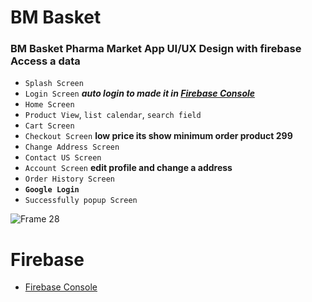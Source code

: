 # BM Basket

### BM Basket Pharma Market App UI/UX Design with firebase Access a data

- `Splash Screen`
- `Login Screen` **_auto login to made it in [Firebase Console](https://firebase.google.com/)_**
- `Home Screen`
- `Product View`, `list calendar`, `search field`
- `Cart Screen`
- `Checkout Screen` **low price its show minimum order product 299**
- `Change Address Screen` 
-  `Contact US Screen`
- `Account Screen` **edit profile and change a address**
- `Order History Screen`
- **`Google Login`**
- `Successfully popup Screen`

![Frame 28](https://user-images.githubusercontent.com/70564915/106382408-749c6800-63e5-11eb-8a80-44d356fd462a.jpg)

# Firebase

- [Firebase Console](https://firebase.google.com/)

